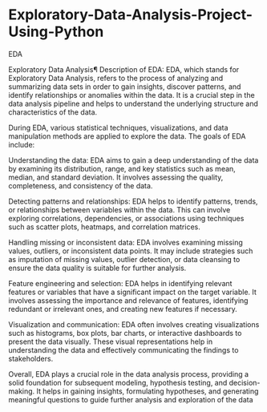 # Exploratory-Data-Analysis-Project-Using-Python
EDA

Exploratory Data Analysis¶
Description of EDA:
EDA, which stands for Exploratory Data Analysis, refers to the process of analyzing and summarizing data sets in order to gain insights, discover patterns, and identify relationships or anomalies within the data. It is a crucial step in the data analysis pipeline and helps to understand the underlying structure and characteristics of the data.

During EDA, various statistical techniques, visualizations, and data manipulation methods are applied to explore the data. The goals of EDA include:

Understanding the data: EDA aims to gain a deep understanding of the data by examining its distribution, range, and key statistics such as mean, median, and standard deviation. It involves assessing the quality, completeness, and consistency of the data.

Detecting patterns and relationships: EDA helps to identify patterns, trends, or relationships between variables within the data. This can involve exploring correlations, dependencies, or associations using techniques such as scatter plots, heatmaps, and correlation matrices.

Handling missing or inconsistent data: EDA involves examining missing values, outliers, or inconsistent data points. It may include strategies such as imputation of missing values, outlier detection, or data cleansing to ensure the data quality is suitable for further analysis.

Feature engineering and selection: EDA helps in identifying relevant features or variables that have a significant impact on the target variable. It involves assessing the importance and relevance of features, identifying redundant or irrelevant ones, and creating new features if necessary.

Visualization and communication: EDA often involves creating visualizations such as histograms, box plots, bar charts, or interactive dashboards to present the data visually. These visual representations help in understanding the data and effectively communicating the findings to stakeholders.

Overall, EDA plays a crucial role in the data analysis process, providing a solid foundation for subsequent modeling, hypothesis testing, and decision-making. It helps in gaining insights, formulating hypotheses, and generating meaningful questions to guide further analysis and exploration of the data
